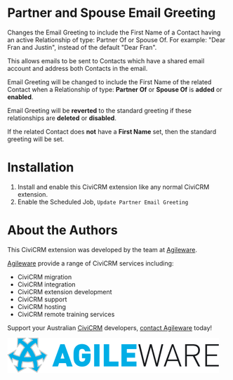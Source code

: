 # Partner and Spouse Email Greeting

Changes the Email Greeting to include the First Name of a Contact having an active Relationship of type: Partner Of or Spouse Of. For example: "Dear Fran and Justin", instead of the default "Dear Fran".

This allows emails to be sent to Contacts which have a shared email account and address both Contacts in the email.

Email Greeting will be changed to include the First Name of the related Contact when a Relationship of type: **Partner Of** or **Spouse Of** is **added** or **enabled**.

Email Greeting will be **reverted** to the standard greeting if these relationships are **deleted** or **disabled**.

If the related Contact does **not** have a **First Name** set, then the standard greeting will be set.

# Installation

1. Install and enable this CiviCRM extension like any normal CiviCRM extension.
1. Enable the Scheduled Job, `Update Partner Email Greeting`

# About the Authors

This CiviCRM extension was developed by the team at [Agileware](https://agileware.com.au).

[Agileware](https://agileware.com.au) provide a range of CiviCRM services including:

* CiviCRM migration
* CiviCRM integration
* CiviCRM extension development
* CiviCRM support
* CiviCRM hosting
* CiviCRM remote training services

Support your Australian [CiviCRM](https://civicrm.org) developers, [contact Agileware](https://agileware.com.au/contact) today!

![Agileware](images/agileware-logo.png)